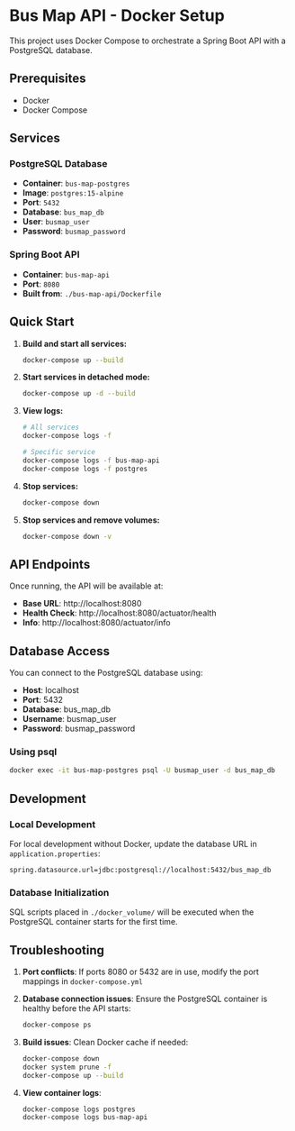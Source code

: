 # Bus Map API - Docker Setup

This project uses Docker Compose to orchestrate a Spring Boot API with a PostgreSQL database.

## Prerequisites

- Docker
- Docker Compose

## Services

### PostgreSQL Database
- **Container**: `bus-map-postgres`
- **Image**: `postgres:15-alpine`
- **Port**: `5432`
- **Database**: `bus_map_db`
- **User**: `busmap_user`
- **Password**: `busmap_password`

### Spring Boot API
- **Container**: `bus-map-api`
- **Port**: `8080`
- **Built from**: `./bus-map-api/Dockerfile`

## Quick Start

1. **Build and start all services:**
   ```bash
   docker-compose up --build
   ```

2. **Start services in detached mode:**
   ```bash
   docker-compose up -d --build
   ```

3. **View logs:**
   ```bash
   # All services
   docker-compose logs -f
   
   # Specific service
   docker-compose logs -f bus-map-api
   docker-compose logs -f postgres
   ```

4. **Stop services:**
   ```bash
   docker-compose down
   ```

5. **Stop services and remove volumes:**
   ```bash
   docker-compose down -v
   ```

## API Endpoints

Once running, the API will be available at:
- **Base URL**: http://localhost:8080
- **Health Check**: http://localhost:8080/actuator/health
- **Info**: http://localhost:8080/actuator/info

## Database Access

You can connect to the PostgreSQL database using:
- **Host**: localhost
- **Port**: 5432
- **Database**: bus_map_db
- **Username**: busmap_user
- **Password**: busmap_password

### Using psql
```bash
docker exec -it bus-map-postgres psql -U busmap_user -d bus_map_db
```

## Development

### Local Development
For local development without Docker, update the database URL in `application.properties`:
```properties
spring.datasource.url=jdbc:postgresql://localhost:5432/bus_map_db
```

### Database Initialization
SQL scripts placed in `./docker_volume/` will be executed when the PostgreSQL container starts for the first time.

## Troubleshooting

1. **Port conflicts**: If ports 8080 or 5432 are in use, modify the port mappings in `docker-compose.yml`

2. **Database connection issues**: Ensure the PostgreSQL container is healthy before the API starts:
   ```bash
   docker-compose ps
   ```

3. **Build issues**: Clean Docker cache if needed:
   ```bash
   docker-compose down
   docker system prune -f
   docker-compose up --build
   ```

4. **View container logs**:
   ```bash
   docker-compose logs postgres
   docker-compose logs bus-map-api
   ```
